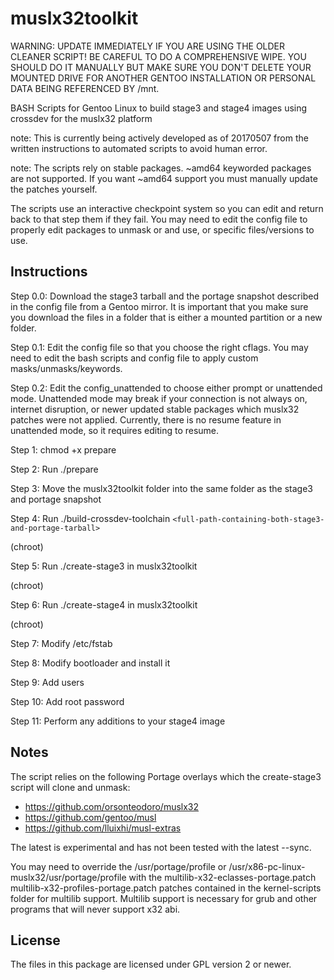 # muslx32toolkit

WARNING: UPDATE IMMEDIATELY IF YOU ARE USING THE OLDER CLEANER SCRIPT!  BE CAREFUL TO DO A COMPREHENSIVE WIPE.  YOU SHOULD DO IT MANUALLY BUT MAKE SURE YOU DON'T DELETE YOUR MOUNTED DRIVE FOR ANOTHER GENTOO INSTALLATION OR PERSONAL DATA BEING REFERENCED BY /mnt.

BASH Scripts for Gentoo Linux to build stage3 and stage4 images using crossdev for the muslx32 platform

note: This is currently being actively developed as of 20170507 from the written instructions to automated scripts to avoid human error.

note: The scripts rely on stable packages.  ~amd64 keyworded packages are not supported.  If you want ~amd64 support you must manually update the patches yourself.

The scripts use an interactive checkpoint system so you can edit and return back to that step them if they fail.  You may need to edit the config file to properly edit packages to unmask or and use, or specific files/versions to use.

## Instructions

Step 0.0: Download the stage3 tarball and the portage snapshot described in the config file from a Gentoo mirror.  It is important that you make sure you download the files in a folder that is either a mounted partition or a new folder.

Step 0.1: Edit the config file so that you choose the right cflags.  You may need to edit the bash scripts and config file to apply custom masks/unmasks/keywords.

Step 0.2: Edit the config_unattended to choose either prompt or unattended mode.  Unattended mode may break if your connection is not always on, internet disruption, or newer updated stable packages which muslx32 patches were not applied.  Currently, there is no resume feature in unattended mode, so it requires editing to resume.

Step 1: chmod +x prepare

Step 2: Run ./prepare

Step 3: Move the muslx32toolkit folder into the same folder as the stage3 and portage snapshot

Step 4: Run ./build-crossdev-toolchain `<full-path-containing-both-stage3-and-portage-tarball>`

(chroot)

Step 5: Run ./create-stage3 in muslx32toolkit

(chroot)

Step 6: Run ./create-stage4 in muslx32toolkit

(chroot)

Step 7: Modify /etc/fstab

Step 8: Modify bootloader and install it

Step 9: Add users

Step 10: Add root password

Step 11: Perform any additions to your stage4 image

## Notes

The script relies on the following Portage overlays which the create-stage3 script will clone and unmask:
* https://github.com/orsonteodoro/muslx32
* https://github.com/gentoo/musl
* https://github.com/lluixhi/musl-extras

The latest is experimental and has not been tested with the latest --sync.

You may need to override the /usr/portage/profile or /usr/x86-pc-linux-muslx32/usr/portage/profile with the multilib-x32-eclasses-portage.patch multilib-x32-profiles-portage.patch patches contained in the kernel-scripts folder for multilib support.  Multilib support is necessary for grub and other programs that will never support x32 abi.

## License

The files in this package are licensed under GPL version 2 or newer.
